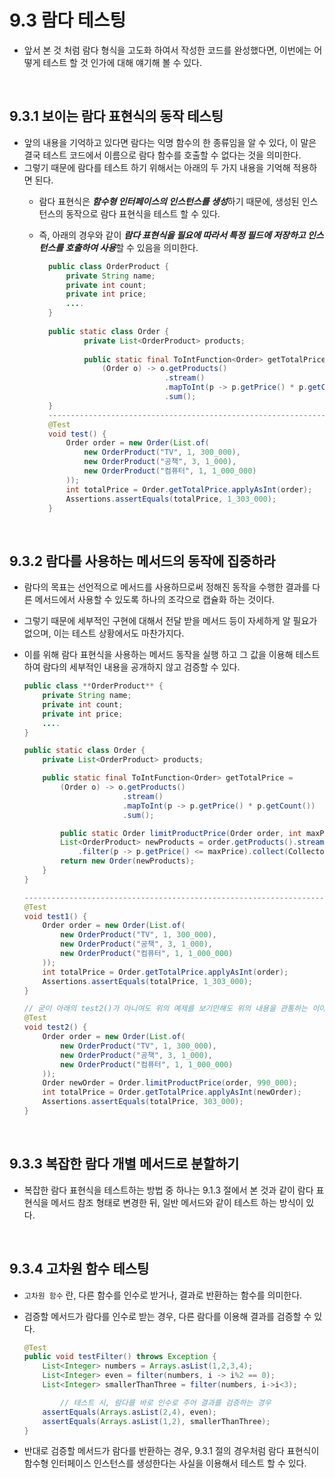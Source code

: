 # 9.3 람다 테스팅

- 앞서 본 것 처럼 람다 형식을 고도화 하여서 작성한 코드를 완성했다면, 이번에는 어떻게 테스트 할 것 인가에 대해 얘기해 볼 수 있다.


</br>



## 9.3.1 보이는 람다 표현식의 동작 테스팅

- 앞의 내용을 기억하고 있다면 람다는 익명 함수의 한 종류임을 알 수 있다, 이 말은 결국 테스트 코드에서 이름으로 람다 함수를 호출할 수 없다는 것을 의미한다.
- 그렇기 때문에 람다를 테스트 하기 위해서는 아래의 두 가지 내용을 기억해 적용하면 된다.
    - 람다 표현식은 ***함수형 인터페이스의 인스턴스를 생성***하기 때문에, 생성된 인스턴스의 동작으로 람다 표현식을 테스트 할 수 있다.
    - 즉, 아래의 경우와 같이 ***람다 표현식을 필요에 따라서 특정 필드에 저장하고 인스턴스를 호출하여 사용***할 수 있음을 의미한다.

      ```java
        public class OrderProduct {
            private String name;
            private int count;
            private int price;
        	....
        }
        
        public static class Order {
        		private List<OrderProduct> products;
            
        		public static final ToIntFunction<Order> getTotalPrice =
                    (Order o) -> o.getProducts()
                                  .stream()
                                  .mapToInt(p -> p.getPrice() * p.getCount())
                                  .sum();
        }
        ----------------------------------------------------------------------------------------
        @Test
        void test() {
            Order order = new Order(List.of(
                new OrderProduct("TV", 1, 300_000),
                new OrderProduct("공책", 3, 1_000),
                new OrderProduct("컴퓨터", 1, 1_000_000)
            ));
            int totalPrice = Order.getTotalPrice.applyAsInt(order);
            Assertions.assertEquals(totalPrice, 1_303_000);
        }
      ```


</br>



## 9.3.2 람다를 사용하는 메서드의 동작에 집중하라

- 람다의 목표는 선언적으로 메서드를 사용하므로써 정해진 동작을 수행한 결과를 다른 메서드에서 사용할 수 있도록 하나의 조각으로 캡슐화 하는 것이다.
- 그렇기 때문에 세부적인 구현에 대해서 전달 받을 메서드 등이 자세하게 알 필요가 없으며, 이는 테스트 상황에서도 마찬가지다.
- 이를 위해 람다 표현식을 사용하는 메서드 동작을 실행 하고 그 값을 이용해 테스트 하여 람다의 세부적인 내용을 공개하지 않고 검증할 수 있다.
    
    ```java
    public class **OrderProduct** {
        private String name;
        private int count;
        private int price;
    	....
    }
    
    public static class Order {
        private List<OrderProduct> products;
    
        public static final ToIntFunction<Order> getTotalPrice =
            (Order o) -> o.getProducts()
                          .stream()
                          .mapToInt(p -> p.getPrice() * p.getCount())
                          .sum();
    
    		public static Order limitProductPrice(Order order, int maxPrice) {
            List<OrderProduct> newProducts = order.getProducts().stream()
                .filter(p -> p.getPrice() <= maxPrice).collect(Collectors.toList());
            return new Order(newProducts);
        }
    }
    
    -------------------------------------------------------------------------------------------------
    @Test
    void test1() {
        Order order = new Order(List.of(
            new OrderProduct("TV", 1, 300_000),
            new OrderProduct("공책", 3, 1_000),
            new OrderProduct("컴퓨터", 1, 1_000_000)
        ));
        int totalPrice = Order.getTotalPrice.applyAsInt(order);
        Assertions.assertEquals(totalPrice, 1_303_000);
    }
    
    // 굳이 아래의 test2()가 아니여도 위의 예제를 보기만해도 위의 내용을 관통하는 이야기긴 하다.
    @Test
    void test2() {
        Order order = new Order(List.of(
            new OrderProduct("TV", 1, 300_000),
            new OrderProduct("공책", 3, 1_000),
            new OrderProduct("컴퓨터", 1, 1_000_000)
        ));
        Order newOrder = Order.limitProductPrice(order, 990_000);
        int totalPrice = Order.getTotalPrice.applyAsInt(newOrder);
        Assertions.assertEquals(totalPrice, 303_000);
    }
    ```


</br>



## 9.3.3 복잡한 람다 개별 메서드로 분할하기

- 복잡한 람다 표현식을 테스트하는 방법 중 하나는 9.1.3 절에서 본 것과 같이 람다 표현식을 메서드 참조 형태로 변경한 뒤, 일반 메서드와 같이 테스트 하는 방식이 있다.

  
</br>



## 9.3.4 고차원 함수 테스팅

- `고차원 함수`  란, 다른 함수를 인수로 받거나, 결과로 반환하는 함수를 의미한다.
- 검증할 메서드가 람다를 인수로 받는 경우, 다른 람다를 이용해 결과를 검증할 수 있다.
    
    ```java
    @Test
    public void testFilter() throws Exception {
    	List<Integer> numbers = Arrays.asList(1,2,3,4);
        List<Integer> even = filter(numbers, i -> i%2 == 0);
        List<Integer> smallerThanThree = filter(numbers, i->i<3);
    
    		// 테스트 시, 람다를 바로 인수로 주어 결과를 검증하는 경우
        assertEquals(Arrays.asList(2,4), even);
        assertEquals(Arrays.asList(1,2), smallerThanThree);
    }
    ```
    
- 반대로 검증할 메서드가 람다를 반환하는 경우, 9.3.1 절의 경우처럼 람다 표현식이 함수형 인터페이스 인스턴스를 생성한다는 사실을 이용해서 테스트 할 수 있다.

